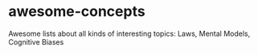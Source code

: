 # awesome-concepts
 Awesome lists about all kinds of interesting topics: Laws, Mental Models, Cognitive Biases
